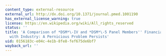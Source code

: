 ```yaml
---
content_type: external-resource
external_url: http://dx.doi.org/10.1371/journal.pmed.1001190
has_external_license_warning: true
license: https://en.wikipedia.org/wiki/All_rights_reserved
status: ''
title: 'A Comparison of *DSM*\-IV and *DSM*\-5 Panel Members'' Financial Associations
  with Industry: A Pernicious Problem Persists'
uid: 0156183c-e04c-4e1b-8fe8-fef675de6bf7
wayback_url: ''
---
```

